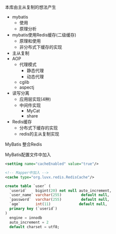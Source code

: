 

本库由主从复制的想法产生

* mybatis
  * 使用
  * 原理分析
* mybatis使用Redis缓存(二级缓存)
  * 原理和使用
  * 非分布式下缓存的实现
* 主从复制
* AOP
  * 代理模式
    * 静态代理
    * 动态代理
  * cglib
  * aspectj
* 读写分离
  * 应用层实现(4种)
  * 中间件实现
    * MyCat
    * share
* Redis缓存
  * 分布式下缓存的实现
  * redis的主从复制实现


MyBatis 整合Redis

MyBatis配置文件中加入
```xml
<setting name="cacheEnabled" value="true"/>
```
```xml
<!-- Mapper中加入 -->
<cache type="org.luvx.redis.RedisCache"/>
```



```sql
create table `user` (
  `userid`    bigint(20) not null auto_increment,
  `user_name` varchar(255)         default null,
  `password`  varchar(255)         default null,
  `age`       int(11)             default null,
  primary key (`userid`)
)
  engine = innodb
  auto_increment = 2
  default charset = utf8;
```